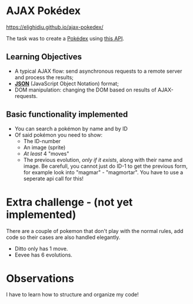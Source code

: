 # AJAX Pokédex

https://elighidiu.github.io/ajax-pokedex/

The task was to create a [Pokédex](https://www.google.com/search?q=pokedex&source=lnms&tbm=isch&sa=X&ved=0ahUKEwiRtNT3-vDfAhWDy6QKHd1cBD4Q_AUIDigB&biw=1300&bih=968#imgrc=_) using [this API](https://pokeapi.co/).


## Learning Objectives

* A typical AJAX flow: send asynchronous requests to a remote server and process the results;
* **[JSON](https://www.w3schools.com/js/js_json_intro.asp)** (JavaScript Object Notation) format;
* DOM manipulation: changing the DOM based on results of AJAX-requests.


## Basic functionality implemented

* You can search a pokémon by name and by ID
* Of said pokémon you need to show:
    * The ID-number
    * An image (sprite)
    * _At least_ 4 "moves"
    * The previous evolution, _only if it exists_, along with their name and image. Be carefull, you cannot just do ID-1 to get the previous form, for example look into "magmar" - "magmortar". You have to use a seperate api call for this!

# Extra challenge - (not yet implemented)
There are a couple of pokemon that don't play with the normal rules, add code so their cases are also handled elegantly.

- Ditto only has 1 move.
- Eevee has 6 evolutions.

# Observations

I have to learn how to structure and organize my code!



